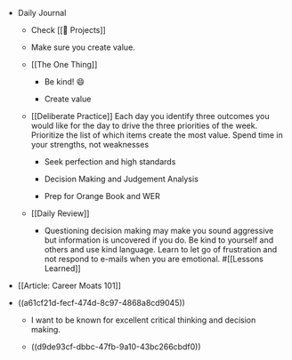 - Daily Journal
	 - Check [[🚧 Projects]]

	 - Make sure you create value.

	 - [[The One Thing]]
		 - Be kind! 😄

		 - Create value

	 - [[Deliberate Practice]] Each day you identify three outcomes you would like for the day to drive the three priorities of the week. Prioritize the list of which items create the most value. Spend time in your strengths, not weaknesses
		 - Seek perfection and high standards

		 - Decision Making and Judgement Analysis

		 - Prep for Orange Book and WER

	 - [[Daily Review]]
		 - Questioning decision making may make you sound aggressive but information is uncovered if you do. Be kind to yourself and others and use kind language. Learn to let go of frustration and not respond to e-mails when you are emotional. #[[Lessons Learned]]

- [[Article: Career Moats 101]]

- ((a61cf21d-fecf-474d-8c97-4868a8cd9045))
	 - I want to be known for excellent critical thinking and decision making.

	 - ((d9de93cf-dbbc-47fb-9a10-43bc266cbdf0))
